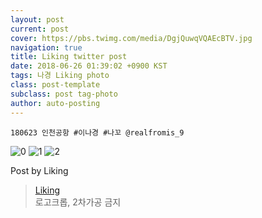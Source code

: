 ```yaml
---
layout: post
current: post
cover: https://pbs.twimg.com/media/DgjQuwqVQAEcBTV.jpg
navigation: true
title: Liking twitter post
date: 2018-06-26 01:39:02 +0900 KST
tags: 나경 Liking photo
class: post-template
subclass: post tag-photo
author: auto-posting
---
```


```  
180623 인천공항 #이나경 #나꼬 @realfromis_9  

```

![0](https://pbs.twimg.com/media/DgjQsCVUYAIzEll.jpg)
![1](https://pbs.twimg.com/media/DgjQtejVMAAFu61.jpg)
![2](https://pbs.twimg.com/media/DgjQuwqVQAEcBTV.jpg)


Post by Liking

> [Liking](https://twitter.com/liking61)  
  로고크롭, 2차가공 금지
